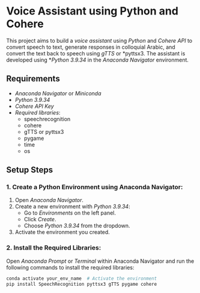 # Voice Assistant using Python and Cohere

This project aims to build a *voice assistant* using *Python* and *Cohere API* to convert speech to text, generate responses in colloquial Arabic, and convert the text back to speech using *gTTS* or *pyttsx3. The assistant is developed using **Python 3.9.34* in the *Anaconda Navigator* environment.

## Requirements

- *Anaconda Navigator* or *Miniconda*
- *Python 3.9.34*
- *Cohere API Key*
- *Required libraries*:
  - speechrecognition
  - cohere
  - gTTS or pyttsx3
  - pygame
  - time
  - os

## Setup Steps

### 1. Create a Python Environment using Anaconda Navigator:

1. Open *Anaconda Navigator*.
2. Create a new environment with *Python 3.9.34*:
   - Go to *Environments* on the left panel.
   - Click *Create*.
   - Choose *Python 3.9.34* from the dropdown.
3. Activate the environment you created.

### 2. Install the Required Libraries:

Open *Anaconda Prompt* or *Terminal* within Anaconda Navigator and run the following commands to install the required libraries:

```bash
conda activate your_env_name  # Activate the environment
pip install SpeechRecognition pyttsx3 gTTS pygame cohere
